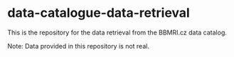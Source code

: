 # data-catalogue-data-retrieval
This is the repository for the data retrieval from the BBMRI.cz data catalog. 

Note: Data provided in this repository is not real. 
